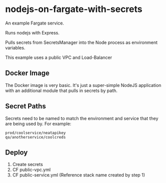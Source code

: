 # nodejs-on-fargate-with-secrets

An example Fargate service.

Runs nodejs with Express.

Pulls secrets from SecretsManager into the Node process as environment variables.

This example uses a public VPC and Load-Balancer

## Docker Image

The Docker image is very basic. It's just a super-simple NodeJS application with an additional module that pulls in secrets by path.

## Secret Paths

Secrets need to be named to match the environment and service that they are being used by. For example:

```
prod/coolservice/neatapikey
qa/anotherservice/coolcreds
```

## Deploy

1. Create secrets
2. CF public-vpc.yml
3. CF public-service.yml (Reference stack name created by step 1)
